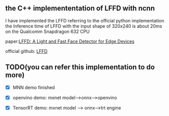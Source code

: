 ## the C++ implemententation of LFFD with ncnn 
  I have implemented the LFFD  referring to the official python implementation
  the Inference time of LFFD with the input shape of 320x240 is about 20ms on the Qualcomm Snapdragon 632 CPU
  
  paper:[LFFD: A Light and Fast Face Detector for Edge Devices](https://arxiv.org/abs/1904.10633)
  
  official github: [LFFD](https://github.com/YonghaoHe/A-Light-and-Fast-Face-Detector-for-Edge-Devices)
  
## TODO(you can refer this implementation to do more)
 - [x] MNN demo finished
 - [x] openvino demo: mxnet model-->onnx-->openvino
 - [x] TensorRT demo: mxnet model --> onnx-->trt engine

  
  
